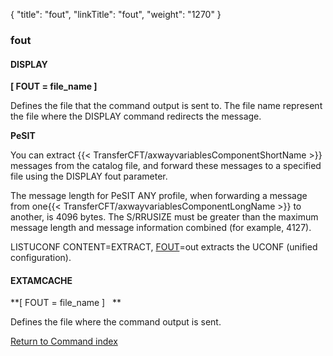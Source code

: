 {
    "title": "fout",
    "linkTitle": "fout",
    "weight": "1270"
}<span id="fout"></span>

### fout

#### DISPLAY

****[ FOUT = file_name ]****

Defines the file that the
command output is sent to. The file name represent the file where the
DISPLAY command redirects the message.

****PeSIT****

You can extract {{< TransferCFT/axwayvariablesComponentShortName  >}} messages from the catalog file, and forward these messages to a specified file using the DISPLAY fout parameter.

The message length for PeSIT ANY profile, when forwarding a message from one{{< TransferCFT/axwayvariablesComponentLongName  >}} to another, is 4096 bytes. The S/RRUSIZE must be greater than the maximum message length and message information combined (for example, 4127).

LISTUCONF CONTENT=EXTRACT, [FOUT](#)=out extracts the UCONF (unified configuration).

#### EXTAMCACHE

**[ FOUT = file_name ]
  **

Defines the file where the
command output is sent.

[Return to Command index](../../)
